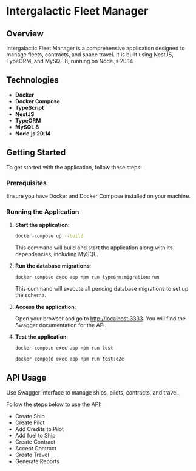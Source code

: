 # Intergalactic Fleet Manager

## Overview

Intergalactic Fleet Manager is a comprehensive application designed to manage fleets, contracts, and space travel. It is built using NestJS, TypeORM, and MySQL 8, running on Node.js 20.14

## Technologies

- **Docker**
- **Docker Compose**
- **TypeScript**
- **NestJS**
- **TypeORM**
- **MySQL 8**
- **Node.js 20.14**

## Getting Started

To get started with the application, follow these steps:

### Prerequisites

Ensure you have Docker and Docker Compose installed on your machine.

### Running the Application

1. **Start the application**:

   ```bash
   docker-compose up --build
   ```

   This command will build and start the application along with its dependencies, including MySQL.

2. **Run the database migrations**:

   ```bash
   docker-compose exec app npm run typeorm:migration:run
   ```

   This command will execute all pending database migrations to set up the schema.

3. **Access the application**:

   Open your browser and go to [http://localhost:3333](http://localhost:3333). You will find the Swagger documentation for the API.

4. **Test the application**:

   ```bash
   docker-compose exec app npm run test
   ```

     ```bash
   docker-compose exec app npm run test:e2e
   ```

## API Usage

Use Swagger interface to manage ships, pilots, contracts, and travel.

Follow the steps below to use the API:

- Create Ship
- Create Pilot
- Add Credits to Pilot
- Add fuel to Ship
- Create Contract
- Accept Contract
- Create Travel
- Generate Reports
